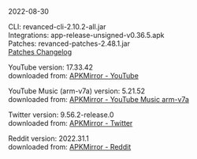 2022-08-30
  
CLI: revanced-cli-2.10.2-all.jar  
Integrations: app-release-unsigned-v0.36.5.apk  
Patches: revanced-patches-2.48.1.jar  
[Patches Changelog](https://github.com/revanced/revanced-patches/releases/latest)  

YouTube version: 17.33.42  
downloaded from: [APKMirror - YouTube](https://www.apkmirror.com/apk/google-inc/youtube/youtube-17-33-42-release/youtube-17-33-42-2-android-apk-download/)  

YouTube Music (arm-v7a) version: 5.21.52  
downloaded from: [APKMirror - YouTube Music arm-v7a](https://www.apkmirror.com/apk/google-inc/youtube-music/youtube-music-5-21-52-release/youtube-music-5-21-52-2-android-apk-download/)  

Twitter version: 9.56.2-release.0  
downloaded from: [APKMirror - Twitter](https://www.apkmirror.com/apk/twitter-inc/twitter/twitter-9-56-2-release-0-release/twitter-9-56-2-release-0-2-android-apk-download/)  

Reddit version: 2022.31.1  
downloaded from: [APKMirror - Reddit](https://www.apkmirror.com/apk/redditinc/reddit/reddit-2022-31-1-release/reddit-2022-31-1-android-apk-download/)  
